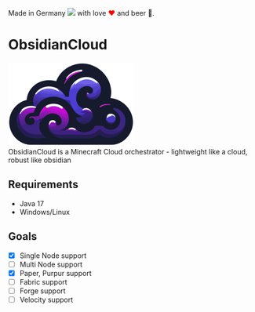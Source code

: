 Made in Germany <img src="https://upload.wikimedia.org/wikipedia/commons/thumb/b/ba/Flag_of_Germany.svg/2560px-Flag_of_Germany.svg.png" width="20"> with love <font color="red">❤</font> and beer 🍺.
# ObsidianCloud
<img src="icon.png" alt="ObsidianCloud Icon"><br>
ObsidianCloud is a Minecraft Cloud orchestrator - lightweight like a cloud, robust like obsidian
## Requirements
- Java 17
- Windows/Linux
## Goals
- [x] Single Node support
- [ ] Multi Node support
- [x] Paper, Purpur support
- [ ] Fabric support
- [ ] Forge support
- [ ] Velocity support